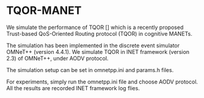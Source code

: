 # TQOR-MANET

We simulate the performance of TQOR [] which is a recently proposed Trust-based QoS-Oriented Routing protocol (TQOR) in cognitive MANETs. 

The simulation has been implemented in the discrete event simulator OMNeT++ (version $4.4.1$). We simulate TQOR in INET framework (version $2.3$) of OMNeT++, under AODV protocol.

The simulation setup can be set in omnetpp.ini and params.h files.

For experiments, simply run the omnetpp.ini file and choose AODV protocol. All the results are recorded INET framework log flies.
